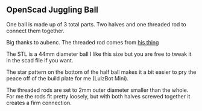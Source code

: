 OpenScad Juggling Ball
----------------------

One ball is made up of 3 total parts. Two halves and one threaded rod to connect them together.

Big thanks to aubenc. The threaded rod comes from [his thing](http://www.thingiverse.com/thing:8796)

The STL is a 44mm diameter ball I like this size but you are free to tweak it in the scad file if you want.

The star pattern on the bottom of the half ball makes it a bit easier to pry the peace off of the build plate for me (LulzBot Mini).

The threaded rods are set to 2mm outer diameter smaller than the whole. For me the rods fit pretty loosely, but with both halves screwed together it creates a firm connection.
